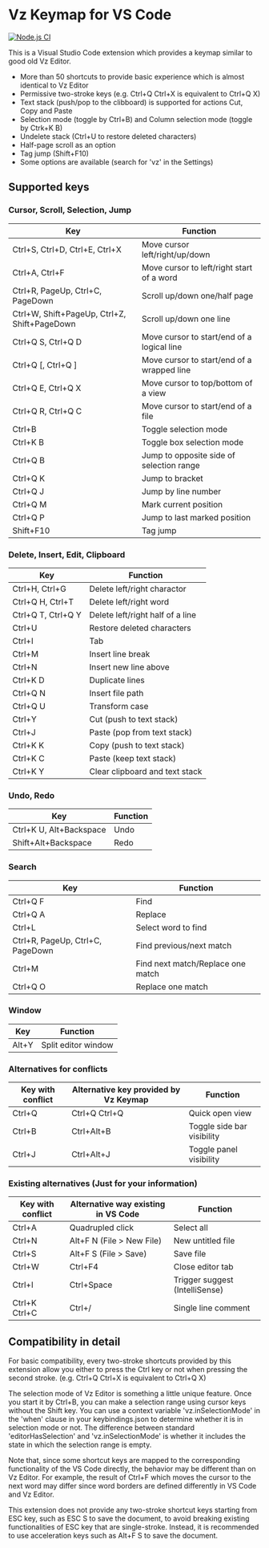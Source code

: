 # Vz Keymap for VS Code

[![Node.js CI](https://github.com/tshino/vscode-vz-like-keymap/workflows/Node.js%20CI/badge.svg)](https://github.com/tshino/vscode-vz-like-keymap/actions?query=workflow%3A%22Node.js+CI%22)

This is a Visual Studio Code extension which provides a keymap similar to good old Vz Editor.

- More than 50 shortcuts to provide basic experience which is almost identical to Vz Editor
- Permissive two-stroke keys (e.g. Ctrl+Q Ctrl+X is equivalent to Ctrl+Q X)
- Text stack (push/pop to the clibboard) is supported for actions Cut, Copy and Paste
- Selection mode (toggle by Ctrl+B) and Column selection mode (toggle by Ctrk+K B)
- Undelete stack (Ctrl+U to restore deleted characters)
- Half-page scroll as an option
- Tag jump (Shift+F10)
- Some options are available (search for 'vz' in the Settings)

## Supported keys

### Cursor, Scroll, Selection, Jump

| Key | Function |
| --- | -------- |
| Ctrl+S, Ctrl+D, Ctrl+E, Ctrl+X  | Move cursor left/right/up/down |
| Ctrl+A, Ctrl+F | Move cursor to left/right start of a word |
| Ctrl+R, PageUp, Ctrl+C, PageDown | Scroll up/down one/half page |
| Ctrl+W, Shift+PageUp, Ctrl+Z, Shift+PageDown | Scroll up/down one line |
| Ctrl+Q S, Ctrl+Q D | Move cursor to start/end of a logical line |
| Ctrl+Q [, Ctrl+Q ] | Move cursor to start/end of a wrapped line |
| Ctrl+Q E, Ctrl+Q X | Move cursor to top/bottom of a view |
| Ctrl+Q R, Ctrl+Q C | Move cursor to start/end of a file |
| Ctrl+B | Toggle selection mode |
| Ctrl+K B | Toggle box selection mode |
| Ctrl+Q B | Jump to opposite side of selection range |
| Ctrl+Q K | Jump to bracket |
| Ctrl+Q J | Jump by line number |
| Ctrl+Q M | Mark current position |
| Ctrl+Q P | Jump to last marked position |
| Shift+F10 | Tag jump |

### Delete, Insert, Edit, Clipboard

| Key | Function |
| --- | -------- |
| Ctrl+H, Ctrl+G | Delete left/right charactor |
| Ctrl+Q H, Ctrl+T | Delete left/right word |
| Ctrl+Q T, Ctrl+Q Y | Delete left/right half of a line |
| Ctrl+U | Restore deleted characters |
| Ctrl+I | Tab |
| Ctrl+M | Insert line break |
| Ctrl+N | Insert new line above |
| Ctrl+K D | Duplicate lines |
| Ctrl+Q N | Insert file path |
| Ctrl+Q U | Transform case |
| Ctrl+Y | Cut (push to text stack) |
| Ctrl+J | Paste (pop from text stack) |
| Ctrl+K K | Copy (push to text stack) |
| Ctrl+K C | Paste (keep text stack) |
| Ctrl+K Y | Clear clipboard and text stack |

### Undo, Redo

| Key | Function |
| --- | -------- |
| Ctrl+K U, Alt+Backspace | Undo |
| Shift+Alt+Backspace | Redo |

### Search

| Key | Function |
| --- | -------- |
| Ctrl+Q F | Find |
| Ctrl+Q A | Replace |
| Ctrl+L | Select word to find |
| Ctrl+R, PageUp, Ctrl+C, PageDown | Find previous/next match |
| Ctrl+M | Find next match/Replace one match |
| Ctrl+Q O | Replace one match |

### Window

| Key | Function |
| --- | -------- |
| Alt+Y | Split editor window |

### Alternatives for conflicts

| Key with conflict | Alternative key provided by Vz Keymap | Function |
| ----------------- | ------------------------------------- | -------- |
| Ctrl+Q | Ctrl+Q Ctrl+Q | Quick open view |
| Ctrl+B | Ctrl+Alt+B | Toggle side bar visibility |
| Ctrl+J | Ctrl+Alt+J | Toggle panel visibility |

### Existing alternatives (Just for your information)

| Key with conflict | Alternative way existing in VS Code | Function |
| ----------------- | ----------------------------------- | -------- |
| Ctrl+A | Quadrupled click | Select all |
| Ctrl+N | Alt+F N (File > New File) | New untitled file |
| Ctrl+S | Alt+F S (File > Save) | Save file |
| Ctrl+W | Ctrl+F4 | Close editor tab |
| Ctrl+I | Ctrl+Space | Trigger suggest (IntelliSense) |
| Ctrl+K Ctrl+C | Ctrl+/ | Single line comment |

## Compatibility in detail

For basic compatibility, every two-stroke shortcuts provided by this extension allow you either to press the Ctrl key or not when pressing the second stroke.
(e.g. Ctrl+Q Ctrl+X is equivalent to Ctrl+Q X)

The selection mode of Vz Editor is something a little unique feature. Once you start it by Ctrl+B, you can make a selection range using cursor keys without the Shift key.
You can use a context variable 'vz.inSelectionMode' in the 'when' clause in your keybindings.json to determine whether it is in selection mode or not.
The difference between standard 'editorHasSelection' and 'vz.inSelectionMode' is whether it includes the state in which the selection range is empty.

Note that, since some shortcut keys are mapped to the corresponding functionality of the VS Code directly, the behavior may be different than on Vz Editor.
For example, the result of Ctrl+F which moves the cursor to the next word may differ since word borders are defined differently in VS Code and Vz Editor.

This extension does not provide any two-stroke shortcut keys starting from ESC key, such as ESC S to save the document, to avoid breaking existing functionalities of ESC key that are single-stroke.
Instead, it is recommended to use acceleration keys such as Alt+F S to save the document.
